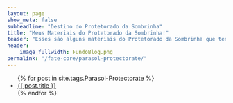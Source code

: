 ```yaml
---
layout: page
show_meta: false
subheadline: "Destino do Protetorado da Sombrinha"
title: "Meus Materiais do Protetorado da Sombrinha!"
teaser: "Esses são alguns materiais do Protetorado da Sombrinha que tenho aqui nos meus cacarecos. Fique a vontade para se Servir"
header:
    image_fullwidth: FundoBlog.png
permalink: "/fate-core/parasol-protectorate/"
---
```

<ul>
    {% for post in site.tags.Parasol-Protectorate %}
    <li><a href="{{ site.url }}{{ post.url }}">{{ post.title }}</a></li>
    {% endfor %}
</ul>
